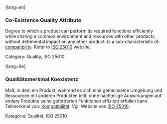 {lang=en}
### Co-Existence Quality Attribute
Degree to which a product can perform its required functions efficiently while sharing a common environment and resources with other products, without detrimental impact on any other product.
Is a sub-characteristic of: [compatibility](#term-compatibility-quality-attribute).
Refer to [ISO 25010](http://iso25000.com/index.php/en/iso-25000-standards/iso-25010) website.

Category: Quality, ISO 25010

{lang=de}
### Qualitätsmerkmal Koexistenz

Maß, in dem ein Produkt, während es sich eine gemeinsame Umgebung und
Ressourcen mit anderen Produkten teilt, ohne nachteilige Auswirkungen
auf andere Produkte seine geforderten Funktionen effizient erfüllen
kann. Teilmerkmal von: [Kompatibilität](#term-compatibility-quality-attribute). Vgl. Website
von [ISO 25010](http://iso25000.com/index.php/en/iso-25000-standards/iso-25010).

Kategorie: Qualität, ISO 25010
